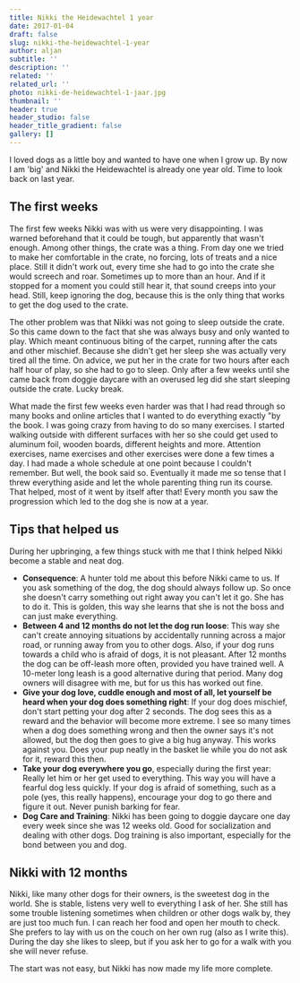 ```yaml
---
title: Nikki the Heidewachtel 1 year
date: 2017-01-04
draft: false
slug: nikki-the-heidewachtel-1-year
author: aljan
subtitle: ''
description: ''
related: ''
related_url: ''
photo: nikki-de-heidewachtel-1-jaar.jpg
thumbnail: ''
header: true
header_studio: false
header_title_gradient: false
gallery: []
---
```


I loved dogs as a little boy and wanted to have one when I grow up. By now I am 'big' and Nikki the Heidewachtel is already one year old. Time to look back on last year.

## The first weeks

The first few weeks Nikki was with us were very disappointing. I was warned beforehand that it could be tough, but apparently that wasn't enough. Among other things, the crate was a thing. From day one we tried to make her comfortable in the crate, no forcing, lots of treats and a nice place. Still it didn't work out, every time she had to go into the crate she would screech and roar. Sometimes up to more than an hour. And if it stopped for a moment you could still hear it, that sound creeps into your head. Still, keep ignoring the dog, because this is the only thing that works to get the dog used to the crate.

The other problem was that Nikki was not going to sleep outside the crate. So this came down to the fact that she was always busy and only wanted to play. Which meant continuous biting of the carpet, running after the cats and other mischief. Because she didn't get her sleep she was actually very tired all the time. On advice, we put her in the crate for two hours after each half hour of play, so she had to go to sleep. Only after a few weeks until she came back from doggie daycare with an overused leg did she start sleeping outside the crate. Lucky break.

What made the first few weeks even harder was that I had read through so many books and online articles that I wanted to do everything exactly "by the book. I was going crazy from having to do so many exercises. I started walking outside with different surfaces with her so she could get used to aluminum foil, wooden boards, different heights and more. Attention exercises, name exercises and other exercises were done a few times a day. I had made a whole schedule at one point because I couldn't remember. But well, the book said so. Eventually it made me so tense that I threw everything aside and let the whole parenting thing run its course. That helped, most of it went by itself after that! Every month you saw the progression which led to the dog she is now at a year.

## Tips that helped us

During her upbringing, a few things stuck with me that I think helped Nikki become a stable and neat dog.

- **Consequence**: A hunter told me about this before Nikki came to us. If you ask something of the dog, the dog should always follow up. So once she doesn't carry something out right away you can't let it go. She has to do it. This is golden, this way she learns that she is not the boss and can just make everything.
- **Between 4 and 12 months do not let the dog run loose**: This way she can't create annoying situations by accidentally running across a major road, or running away from you to other dogs. Also, if your dog runs towards a child who is afraid of dogs, it is not pleasant. After 12 months the dog can be off-leash more often, provided you have trained well. A 10-meter long leash is a good alternative during that period. Many dog owners will disagree with me, but for us this has worked out fine.
- **Give your dog love, cuddle enough and most of all, let yourself be heard when your dog does something right**: If your dog does mischief, don't start petting your dog after 2 seconds. The dog sees this as a reward and the behavior will become more extreme. I see so many times when a dog does something wrong and then the owner says it's not allowed, but the dog then goes to give a big hug anyway. This works against you. Does your pup neatly in the basket lie while you do not ask for it, reward this then.
- **Take your dog everywhere you go**, especially during the first year: Really let him or her get used to everything. This way you will have a fearful dog less quickly. If your dog is afraid of something, such as a pole (yes, this really happens), encourage your dog to go there and figure it out. Never punish barking for fear.
- **Dog Care and Training**: Nikki has been going to doggie daycare one day every week since she was 12 weeks old. Good for socialization and dealing with other dogs. Dog training is also important, especially for the bond between you and dog.

## Nikki with 12 months

Nikki, like many other dogs for their owners, is the sweetest dog in the world. She is stable, listens very well to everything I ask of her. She still has some trouble listening sometimes when children or other dogs walk by, they are just too much fun. I can reach her food and open her mouth to check. She prefers to lay with us on the couch on her own rug (also as I write this). During the day she likes to sleep, but if you ask her to go for a walk with you she will never refuse.

The start was not easy, but Nikki has now made my life more complete.